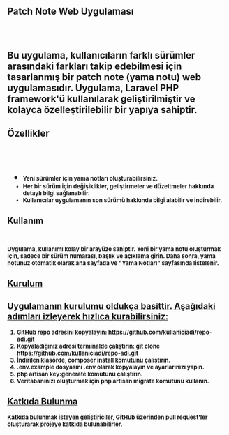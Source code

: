 <h2>Patch Note Web Uygulaması<h2>
<br>    
<p>Bu uygulama, kullanıcıların farklı sürümler arasındaki farkları takip edebilmesi için tasarlanmış bir patch note (yama notu) web uygulamasıdır. Uygulama, Laravel PHP framework'ü kullanılarak geliştirilmiştir ve kolayca özelleştirilebilir bir yapıya sahiptir.</p>

<h2>Özellikler<h2> 
<br>    
<ul>
  <li> <font size="-1">Yeni sürümler için yama notları oluşturabilirsiniz.</li>
  <li>Her bir sürüm için değişiklikler, geliştirmeler ve düzeltmeler hakkında detaylı bilgi sağlanabilir.</li>
  <li>Kullanıcılar uygulamanın son sürümü hakkında bilgi alabilir ve indirebilir.</li>
</ul>    

<h2>Kullanım</h2>
<br>
<p>Uygulama, kullanımı kolay bir arayüze sahiptir. Yeni bir yama notu oluşturmak için, sadece bir sürüm numarası, başlık ve açıklama girin. Daha sonra, yama notunuz otomatik olarak ana sayfada ve "Yama Notları" sayfasında listelenir.</p>

<h2 style="text-decoration: underline;">Kurulum</h2>
<h2 style="text-decoration: underline;">Uygulamanın kurulumu oldukça basittir. Aşağıdaki adımları izleyerek hızlıca kurabilirsiniz:</h2>
<ol>
  <li>GitHub repo adresini kopyalayın: https://github.com/kullaniciadi/repo-adi.git</li>
  <li>Kopyaladığınız adresi terminalde çalıştırın: git clone https://github.com/kullaniciadi/repo-adi.git</li>
  <li>İndirilen klasörde, composer install komutunu çalıştırın.</li>
  <li>.env.example dosyasını .env olarak kopyalayın ve ayarlarınızı yapın.</li>
  <li>php artisan key:generate komutunu çalıştırın.</li>
  <li>Veritabanınızı oluşturmak için php artisan migrate komutunu kullanın.</li>
</ol>

<h2 style="text-decoration: underline;">Katkıda Bulunma</h2>
<p>Katkıda bulunmak isteyen geliştiriciler, GitHub üzerinden pull request'ler oluşturarak projeye katkıda bulunabilirler.</p>
